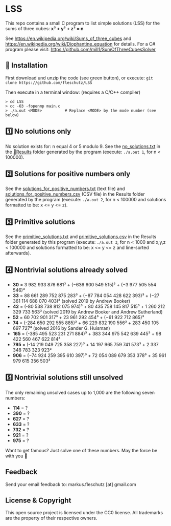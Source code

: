 LSS
===
This repo contains a small C program to list simple solutions (LSS) for the sums of three cubes: **x³ + y³ + z³ = n**

See https://en.wikipedia.org/wiki/Sums_of_three_cubes and https://en.wikipedia.org/wiki/Diophantine_equation for details. For a C# program please visit: https://github.com/mill1/SumOfThreeCubesSolver


🔧 Installation
----------------
First download und unzip the code (see green button), or execute: `git clone https://github.com/fleschutz/LSS`

Then execute in a terminal window: (requires a C/C++ compiler)
```
> cd LSS
> cc -O3 -fopenmp main.c 
> ./a.out <MODE>          # Replace <MODE> by the mode number (see below)
```

1️⃣ No solutions only
--------------------
No solution exists for: n equal 4 or 5 modulo 9. See the [no_solutions.txt](Results/no_solutions.txt) in the [📂Results](Results) folder generated by the program (execute: `./a.out 1`, for n < 100000).


2️⃣ Solutions for positive numbers only
---------------------------------------
See the [solutions_for_positive_numbers.txt](Results/solutions_for_positive_numbers.txt) (text file) and [solutions_for_positive_numbers.csv](Results/solutions_for_positive_numbers.csv) (CSV file) in the Results folder generated by the program (execute: `./a.out 2`, for n < 100000 and solutions formatted to be: x <= y <= z).


3️⃣ Primitive solutions
-----------------------
See the [primitive_solutions.txt](Results/primitive_solutions.txt) and [primitive_solutions.csv](Results/primitive_solutions.csv) in the Results folder generated by this program (execute: `./a.out 3`, for n < 1000 and x,y,z < 100000 and solutions formatted to be: x <= y <= z and line-sorted afterwards).


4️⃣ Nontrivial solutions already solved
---------------------------------------
* **30** = 3 982 933 876 681³ + (−636 600 549 515)³ + (−3 977 505 554 546)³
* **33** = 88 661 289 752 875 283³ + (−87 784 054 428 622 393)³ + (−27 361 114 688 070 403)³   (solved 2019 by Andrew Booker)
* **42** = (-80 538 738 812 075 974)³ + 80 435 758 145 817 515³ + 1 260 212 329 733 563³  (solved 2019 by Andrew Booker and Andrew Sutherland)
* **52** = 60 702 901 317³ + 23 961 292 454³ + (−61 922 712 865)³
* **74** = (-284 650 292 555 885)³ + 66 229 832 190 556³ + 283 450 105 697 727³     (solved 2016 by Sander G. Huisman)
* **165** = (-385 495 523 231 271 884)³ + 383 344 975 542 639 445³ + 98 422 560 467 622 814³
* **795** = (-14 219 049 725 358 227)³ + 14 197 965 759 741 573³ + 2 337 348 783 323 923³
* **906** = (−74 924 259 395 610 397)³ + 72 054 089 679 353 378³ + 35 961 979 615 356 503³


5️⃣ Nontrivial solutions still unsolved
---------------------------------------
The only remaining unsolved cases up to 1,000 are the following seven numbers:

* **114** = ?
* **390** = ?
* **627** = ?
* **633** = ?
* **732** = ?
* **921** = ?
* **975** = ?

Want to get famous? Just solve one of these numbers. May the force be with you 🖖

Feedback
--------
Send your email feedback to: markus.fleschutz [at] gmail.com


License & Copyright
-------------------
This open source project is licensed under the CC0 license. All trademarks are the property of their respective owners.
